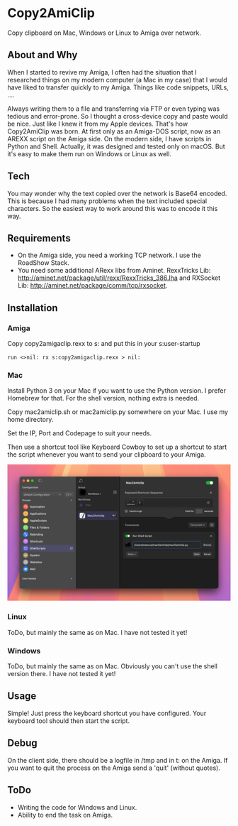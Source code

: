 # Copy2AmiClip
Copy clipboard on Mac, Windows or Linux to Amiga over network.
## About and Why
When I started to revive my Amiga, I often had the situation that I researched things on my modern computer (a Mac in my case) that I would have liked to transfer quickly to my Amiga. Things like code snippets, URLs, ....

Always writing them to a file and transferring via FTP or even typing was tedious and error-prone. So I thought a cross-device copy and paste would be nice. Just like I knew it from my Apple devices. That's how Copy2AmiClip was born. At first only as an Amiga-DOS script, now as an AREXX script on the Amiga side. On the modern side, I have scripts in Python and Shell. Actually, it was designed and tested only on macOS. But it's easy to make them run on Windows or Linux as well.
## Tech
You may wonder why the text copied over the network is Base64 encoded. This is because I had many problems when the text included special characters. So the easiest way to work around this was to encode it this way.
## Requirements
- On the Amiga side, you need a working TCP network. I use the RoadShow Stack.
- You need some additional ARexx libs from Aminet. RexxTricks Lib: http://aminet.net/package/util/rexx/RexxTricks_386.lha and RXSocket Lib:   http://aminet.net/package/comm/tcp/rxsocket.
## Installation
### Amiga
Copy copy2amigaclip.rexx to s: and put this in your s:user-startup

    run <>nil: rx s:copy2amigaclip.rexx > nil:
### Mac
Install Python 3 on your Mac if you want to use the Python version. I prefer Homebrew for that. For the shell version, nothing extra is needed.

Copy mac2amiclip.sh or mac2amiclip.py somewhere on your Mac. I use my home directory.

Set the IP, Port and Codepage to suit your needs.

Then use a shortcut tool like Keyboard Cowboy to set up a shortcut to start the script whenever you want to send your clipboard to your Amiga.

![alt text](image.png)
### Linux
ToDo, but mainly the same as on Mac. I have not tested it yet!
### Windows
ToDo, but mainly the same as on Mac. Obviously you can't use the shell version there. I have not tested it yet!
## Usage
Simple! Just press the keyboard shortcut you have configured. Your keyboard tool should then start the script.
## Debug
On the client side, there should be a logfile in /tmp and in t: on the Amiga. If you want to quit the process on the Amiga send a 'quit' (without quotes).
## ToDo
- Writing the code for Windows and Linux.
- Ability to end the task on Amiga.
